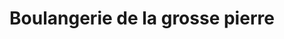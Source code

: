 ---
title: "Boulangerie de la grosse pierre"
url: /le-lion-dangers/boulangerie-de-la-grosse-pierre/
shop: Bäckerei
---